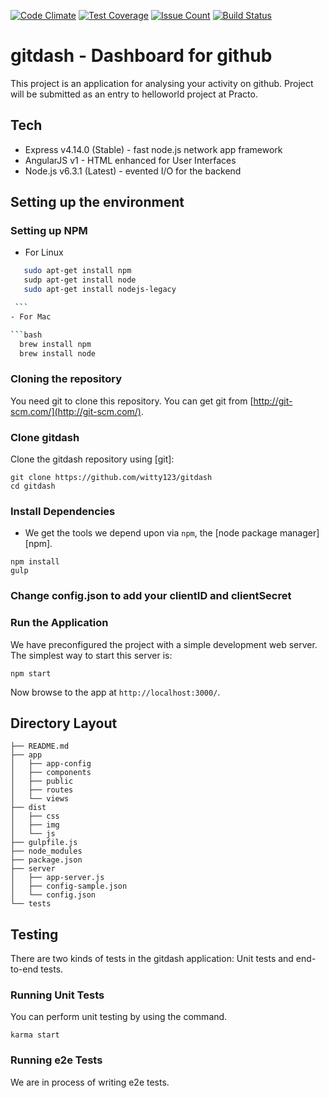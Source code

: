 [![Code Climate](https://codeclimate.com/repos/57b56dabbd7db80dbe00344e/badges/5865eeec766a9fb5d895/gpa.svg)](https://codeclimate.com/repos/57b56dabbd7db80dbe00344e/feed)
[![Test Coverage](https://codeclimate.com/repos/57b56dabbd7db80dbe00344e/badges/5865eeec766a9fb5d895/coverage.svg)](https://codeclimate.com/repos/57b56dabbd7db80dbe00344e/coverage)
[![Issue Count](https://codeclimate.com/repos/57b56dabbd7db80dbe00344e/badges/5865eeec766a9fb5d895/issue_count.svg)](https://codeclimate.com/repos/57b56dabbd7db80dbe00344e/feed)
[![Build Status](https://travis-ci.org/witty123/gitdash.svg?branch=master)](https://travis-ci.org/witty123/gitdash)

# gitdash - Dashboard for github

This project is an application for analysing your activity on github. Project will be submitted as an entry to helloworld project at Practo.

## Tech 
  - Express v4.14.0 (Stable) - fast node.js network app framework
  - AngularJS v1 - HTML enhanced for User Interfaces
  - Node.js v6.3.1 (Latest) - evented I/O for the backend

## Setting up the environment

### Setting up NPM
  - For Linux

   ```bash
      sudo apt-get install npm
      sudp apt-get install node
      sudo apt-get install nodejs-legacy

    ```
  - For Mac

  ```bash
     brew install npm
     brew install node
  ```
### Cloning the repository

You need git to clone this repository. You can get git from
[http://git-scm.com/](http://git-scm.com/).

### Clone gitdash

Clone the gitdash repository using [git]:

```
git clone https://github.com/witty123/gitdash
cd gitdash
```

### Install Dependencies

* We get the tools we depend upon via `npm`, the [node package manager][npm].

```
npm install
gulp 
```

### Change config.json to add your clientID and clientSecret

### Run the Application

We have preconfigured the project with a simple development web server.  The simplest way to start
this server is:

```
npm start
```

Now browse to the app at `http://localhost:3000/`.



## Directory Layout

```
├── README.md
├── app
│   ├── app-config
│   ├── components
│   ├── public
│   ├── routes
│   └── views
├── dist
│   ├── css
│   ├── img
│   └── js
├── gulpfile.js
├── node_modules
├── package.json
├── server
│   ├── app-server.js
│   ├── config-sample.json
│   └── config.json
└── tests

```

## Testing

There are two kinds of tests in the gitdash application: Unit tests and end-to-end tests.


### Running Unit Tests


You can perform unit testing by using the command.

```
karma start
```

### Running e2e Tests

We are in process of writing e2e tests.

